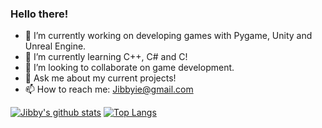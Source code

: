 ### Hello there!

- 🔭 I’m currently working on developing games with Pygame, Unity and Unreal Engine.
- 🌱 I’m currently learning C++, C# and C!
- 👯 I’m looking to collaborate on game development.
- 💬 Ask me about my current projects!
- 📫 How to reach me: Jibbyie@gmail.com

[![Jibby's github stats](https://github-readme-stats.vercel.app/api?username=Jibbyie&show_icons=true&theme=radical)](https://github.com/Jibbyie/github-readme-stats)
[![Top Langs](https://github-readme-stats.vercel.app/api/top-langs/?username=Jibbyie&layout=compact&show_icons=true&theme=radical)](https://github.com/Jibbyie/github-readme-stats)
